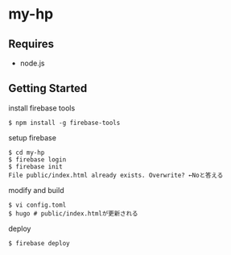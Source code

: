 # my-hp

## Requires

- node.js

## Getting Started

install firebase tools

```
$ npm install -g firebase-tools
```

setup firebase

```
$ cd my-hp
$ firebase login
$ firebase init
File public/index.html already exists. Overwrite? ←Noと答える
```

modify and build

```
$ vi config.toml
$ hugo # public/index.htmlが更新される
```

deploy

```
$ firebase deploy
```
